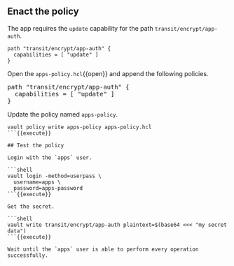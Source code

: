 ## Enact the policy

The app requires the `update` capability for the path `transit/encrypt/app-auth`.

```hcl
path "transit/encrypt/app-auth" {
  capabilities = [ "update" ]
}
```

Open the `apps-policy.hcl`{{open}} and append the following policies.

<pre class="file" data-filename="apps-policy.hcl" data-target="append">
path "transit/encrypt/app-auth" {
  capabilities = [ "update" ]
}
</pre>

Update the policy named `apps-policy`.

```shell
vault policy write apps-policy apps-policy.hcl
```{{execute}}

## Test the policy

Login with the `apps` user.

```shell
vault login -method=userpass \
  username=apps \
  password=apps-password
```{{execute}}

Get the secret.

```shell
vault write transit/encrypt/app-auth plaintext=$(base64 <<< "my secret data")
```{{execute}}

Wait until the `apps` user is able to perform every operation successfully.
